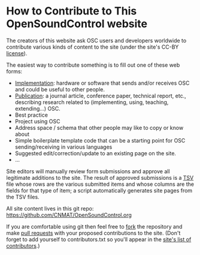 # How to Contribute to This OpenSoundControl website

The creators of this website ask OSC users and developers worldwide to
contribute various kinds of content to the site (under the site's
CC-BY [license](license.html)). 

The easiest way to contribute something is to fill out one of these
web forms:

* [Implementation](https://forms.gle/fPnM82RxS1hBNPua8): hardware or
  software that sends and/or receives OSC and could be useful to
  other people.
* [Publication](): a journal article, conference paper, technical
  report, etc., describing research related to (implementing, using,
  teaching, extending...) OSC.
* Best practice
* Project using OSC
* Address space / schema that other people may like to copy or know about
* Simple boilerplate template code that can be a starting point for OSC sending/receiving in various languages
* Suggested edit/correction/update to an existing page on the site.
* ...

Site editors will manually review form submissions and approve all
legitimate additions to the site. The result of approved submissions is
a [TSV](https://en.wikipedia.org/wiki/Tab-separated_values) file whose
rows are the various submitted items and whose columns are the fields
for that type of item; a script automatically generates site pages from
the TSV files.

All site content lives in this git repo:
<https://github.com/CNMAT/OpenSoundControl.org>

If you are comfortable using git then feel free to
[fork](https://docs.github.com/en/github/collaborating-with-issues-and-pull-requests/creating-a-pull-request)
the repository and make [pull
requests](https://docs.github.com/en/github/collaborating-with-issues-and-pull-requests/about-pull-requests)
with your proposed contributions to the site. (Don't forget to add
yourself to contributors.txt so you'll appear in the [site's list of
contributors](contributors.html).)
